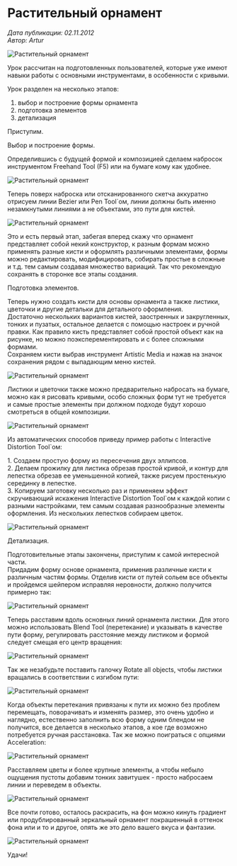 # Растительный орнамент

_Дата публикации: 02.11.2012  
Автор: Artur_

![Растительный орнамент](1.gif)

Урок рассчитан на подготовленных пользователей, которые уже имеют навыки работы с основными инструментами, в особенности с кривыми.

Урок разделен на несколько этапов:  
1) выбор и построение формы орнамента  
2) подготовка элементов  
3) детализация

Приступим.

Выбор и построение формы.

Определившись с будущей формой и композицией сделаем набросок инструментом Freehand Tool (F5) или на бумаге кому как удобнее.

![Растительный орнамент](2.gif)

Теперь поверх наброска или отсканированного скетча аккуратно отрисуем линии Bezier или Pen Tool`ом, линии должны быть именно незамкнутыми линиями а не объектами, это пути для кистей.

![Растительный орнамент](3.gif)

Это и есть первый этап, забегая вперед скажу что орнамент представляет собой некий конструктор, к разным формам можно применять разные кисти и оформлять различными элементами, формы можно редактировать, модифицировать, собирать простые в сложные и т.д. тем самым создавая множество вариаций. Так что рекомендую сохранять в сторонке все этапы создания.

Подготовка элементов.

Теперь нужно создать кисти для основы орнамента а также листики, цветочки и другие детальки для детального оформления.  
Достаточно нескольких вариантов кистей, заостренных и закругленных, тонких и пузатых, остальное делается с помощью настроек и ручной правки. Как правило кисть представляет собой простой объект как на рисунке, но можно поэксперементировать и с более сложными формами.  
Сохраняем кисти выбрав инструмент Artistic Media и нажав на значок сохранения рядом с выпадающим меню кистей.

![Растительный орнамент](4.gif)

Листики и цветочки также можно предварительно набросать на бумаге, можно как я рисовать кривыми, особо сложных форм тут не требуется и самые простые элементы при должном подходе будут хорошо смотреться в общей композиции.

![Растительный орнамент](5.gif)

Из автоматических способов приведу пример работы с Interactive Distortion Tool`ом:

1\. Создаем простую форму из пересечения двух эллипсов.  
2\. Делаем прожилку для листика обрезав простой кривой, и контур для лепестка обрезав ее уменьшенной копией, также рисуем простенькую серединку в лепестке.  
3\. Копируем заготовку несколько раз и применяем эффект скручивающий искажения Interactive Distortion Tool`ом к каждой копии с разными настройками, тем самым создавая разнообразные элементы оформления. Из нескольких лепестков собираем цветок.

![Растительный орнамент](6.gif)

Детализация.

Подготовительные этапы закончены, приступим к самой интересной части.  
Придадим форму основе орнамента, применив различные кисти к различным частям формы. Отделив кисти от путей сольем все объекты и пройдемся шейпером исправляя неровности, должно получится примерно так:

![Растительный орнамент](7.gif)

Теперь расставим вдоль основных линий орнамента листики. Для этого можно использовать Blend Tool (перетекание) и указывать в качестве пути форму, регулировать расстояние между листиком и формой следует смещая его центр вращения:

![Растительный орнамент](8.gif)

Так же незабудьте поставить галочку Rotate all objects, чтобы листики вращались в соответствии с изгибом пути:

![Растительный орнамент](9.gif)

Когда объекты перетекания привязаны к пути их можно без проблем перемещать, поворачивать и изменять размер, это очень удобно и наглядно, естественно заполнить всю форму одним блендом не получится, все делается в несколько этапов, а кое где возможно потребуется ручная расстановка. Так же можно поиграться с опциями Acceleration:

![Растительный орнамент](10.gif)

Расставляем цветы и более крупные элементы, а чтобы небыло ощущения пустоты добавим тонких завитушек - просто набросаем линии и переведем в объекты.

![Растительный орнамент](11.gif)

Все почти готово, осталось раскрасить, на фон можно кинуть градиент или продублированный зеркальный орнамент покрашенный в оттенок фона или и то и другое, опять же это дело вашего вкуса и фантазии.

![Растительный орнамент](12.gif)

Удачи!